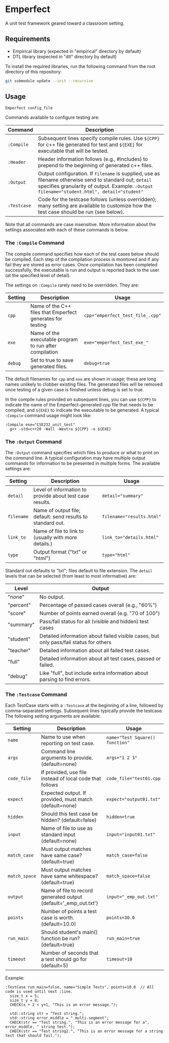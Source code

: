 # Emperfect

A unit test framework geared toward a classroom setting.

## Requirements

 - Empirical library (expected in "empirical" directory by default)
 - DTL library (expected in "dtl" directory by default)

To install the required libraries, run the following command from the root directory of this repository:
```bash
git submodule update --init --recursive
```

## Usage

```
Emperfect config_file
```

Commands available to configure testing are:

| Command     | Description |
| ----------- | ----------- |
| `:Compile`  | Subsequent lines specify compile rules.  Use `${CPP}` for c++ file generated for test and `${EXE}` for executable that will be tested. |
| `:Header`   | Header information follows (e.g., #includes) to prepend to the beginning of generated c++ files. |
| `:Output`   | Output configuration. If `filename` is supplied, use as filename otherwise send to standard out;  `detail` specifies granularity of output.  Example: `:Output filename="student.html", detail="student"` |
| `:Testcase` | Code for the testcase follows (unless overridden); many setting are available to customize how the test case should be run (see below). |

Note that all commands are case insensitive.  More information about the settings associated with each of these commands is below.

### The `:Compile` Command

The compile command specifies how each of the test cases below should be compiled.  Each step of the compilation process is monitored and if any fail they are stored as error cases.  Once compilation has been completed successfully, the executable is run and output is reported back to the user (at the specified level of detail).

The settings on `:Compile` rarely need to be overridden.  They are:

| Setting |  Description                                               |  Usage                           |
| ------- | ---------------------------------------------------------- | -------------------------------- |
| `cpp`   | Name of the C++ files that Emperfect generates for testing | `cpp="emperfect_test_file_.cpp"` |
| `exe`   | Name of the executable program to run after compilation    | `exe="emperfect_test_exe_"`      |
| `debug` | Set to true to save generated files.                       | `debug=true`                     |

 The default filenames for `cpp` and `exe` are shown in usage; these are long names unlikely to clobber existing files.  The generated files will be removed once testing of a given case is finished unless debug is set to true.

In the compile rules provided on subsequent lines, you can use `${CPP}` to indicate the name of the Emperfect-generated cpp file that needs to be compiled, and `${EXE}` to indicate the executable to be generated.  A typical `:Compile` command usage might look like:

```
:Compile exe="CSE232_unit_test"
  g++ -std=c++20 -Wall -Wextra ${CPP} -o ${EXE}
```

### The `:Output` Command

The `:Output` command specifies which files to produce or what to print on the command line.  A typical configuration may have multiple output commands for information to be presented in multiple forms.  The available settings are:

|  Setting   |  Description                                                |  Usage                    |
| ---------- | ----------------------------------------------------------- | ------------------------- |
| `detail`   | Level of information to provide about test case results.    | `detail="summary"`        |
| `filename` | Name of output file; default: send results to standard out. | `filename="results.html"` |
| `link_to`  | Name of file to link to (usually with more details.)        | `link_to="details.html"`  |
| `type`     | Output format ("txt" or "html")                             | `type="html"`             |

Standard out defaults to "txt"; files default to file extension.  The `detail` levels that can be selected (from least to most informative) are:

|  Level    |  Output                                                                               |
| --------- | ------------------------------------------------------------------------------------- |
| "none"    | No output.                                                                            |
| "percent" | Percentage of passed cases overall (e.g., "60%")                                      |
| "score"   | Number of points earned overall (e.g. "70 of 100")                                     |
| "summary" | Pass/fail status for all (visible and hidden) test cases                              |
| "student" | Detailed information about failed visible cases, but only pass/fail status for others |
| "teacher" | Detailed information about all failed test cases.                                     |
| "full"    | Detailed information about all test cases, passed or failed.                          |
| "debug"   | Like "full", but include extra information about parsing to find errors.              |

### The `:Testcase` Command

Each TestCase starts with a `:Testcase` at the beginning of a line, followed by comma-separated settings.  Subsequent lines typically provide the testcase.  The following setting arguments are available:

| Setting       | Description                                              | Usage                     |
| ------------- | -------------------------------------------------------- | ------------------------- |
| `name`        | Name to use when reporting on test case.                 | `name="Test Square() function"` |
| `args`        | Command line arguments to provide. (default=none)        | `args="1 2 3"`            | 
| `code_file`   | If provided, use file instead of local code that follows | `code_file="test01.cpp`   |
| `expect`      | Expected output. If provided, must match (default=none)  | `expect="output01.txt"`   |
| `hidden`      | Should this test case be hidden? (default=false)         | `hidden=true`             |
| `input`       | Name of file to use as standard input (default=none)     | `input="input01.txt"`     |
| `match_case`  | Must output matches have same case? (default=true)       | `match_case=false`        |
| `match_space` | Must output matches have same whitespace? (default=true) | `match_space=false`       |
| `output`      | Name of file to record generated output (default='_emp_out.txt') | `input="_emp_out.txt"` |
| `points`      | Number of points a test case is worth. (default=10.0)    | `points=30.0`             |
| `run_main`    | Should student's main() function be run? (default=true)  | `run_main=true`           |
| `timeout`     | Number of seconds that a test should go for (default=5)  | `timeout=10`              |

Example:

```
:TestCase run_main=false, name="Simple Tests", points=10.0  // All code is used until next :line.
  size_t x = 5;
  size_t y = 8;
  CHECK(x + 2 < y+1, "This is an error message.");

  std::string str = "Test string.";
  std::string error_middle = " multi-segment";
  CHECK(str == "Test string.", "This is an error message for a", error_middle, " string test.");
  CHECK(str == "Test string2.", "This is an error message for a string test that should fail.");
```

